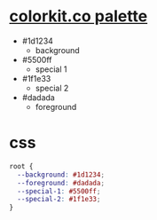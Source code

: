 # [colorkit.co palette](https://colorkit.co/palette/1d1234-5500ff-1f1e33-dadada/)

- #1d1234 
  - background
- #5500ff
  - special 1
- #1f1e33
  - special 2
- #dadada
  - foreground

# css
```css
root {
  --background: #1d1234;
  --foreground: #dadada;
  --special-1: #5500ff;
  --special-2: #1f1e33;
}
```
